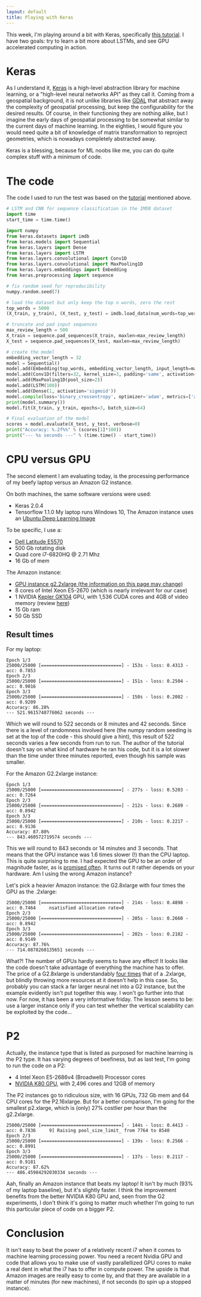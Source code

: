 ```yaml
---
layout: default
title: Playing with Keras
---
```


This week, I'm playing around a bit with Keras, specifically [this tutorial](http://machinelearningmastery.com/sequence-classification-lstm-recurrent-neural-networks-python-keras/). I have two goals: try to learn a bit more about LSTMs, and see GPU accelerated computing in action.
 
# Keras
As I understand it, [Keras](https://keras.io/) is a high-level abstraction library for machine learning, or a "high-level neural networks API" as they call it. Coming from a geospatial background, it is not unlike libraries like [GDAL](http://www.gdal.org/) that abstract away the complexity of geospatial processing, but keep the configurability for the desired results. Of course, in their functioning they are nothing alike, but I imagine the early days of geospatial processing to be somewhat similar to the current days of machine learning. In the eighties, I would figure you would need quite a bit of knowledge of matrix transformation to reproject geometries, which is nowadays completely abstracted away.

Keras is a blessing, because for ML noobs like me, you can do quite complex stuff with a minimum of code. 

# The code

The code I used to run the test was based on the [tutorial](http://machinelearningmastery.com/sequence-classification-lstm-recurrent-neural-networks-python-keras/) mentioned above.

```python
# LSTM and CNN for sequence classification in the IMDB dataset
import time
start_time = time.time()

import numpy
from keras.datasets import imdb
from keras.models import Sequential
from keras.layers import Dense
from keras.layers import LSTM
from keras.layers.convolutional import Conv1D
from keras.layers.convolutional import MaxPooling1D
from keras.layers.embeddings import Embedding
from keras.preprocessing import sequence

# fix random seed for reproducibility
numpy.random.seed(7)

# load the dataset but only keep the top n words, zero the rest
top_words = 5000
(X_train, y_train), (X_test, y_test) = imdb.load_data(num_words=top_words)

# truncate and pad input sequences
max_review_length = 500
X_train = sequence.pad_sequences(X_train, maxlen=max_review_length)
X_test = sequence.pad_sequences(X_test, maxlen=max_review_length)

# create the model
embedding_vector_length = 32
model = Sequential()
model.add(Embedding(top_words, embedding_vector_length, input_length=max_review_length))
model.add(Conv1D(filters=32, kernel_size=3, padding='same', activation='relu'))
model.add(MaxPooling1D(pool_size=2))
model.add(LSTM(100))
model.add(Dense(1, activation='sigmoid'))
model.compile(loss='binary_crossentropy', optimizer='adam', metrics=['accuracy'])
print(model.summary())
model.fit(X_train, y_train, epochs=3, batch_size=64)

# Final evaluation of the model
scores = model.evaluate(X_test, y_test, verbose=0)
print("Accuracy: %.2f%%" % (scores[1]*100))
print("--- %s seconds ---" % (time.time() - start_time))

```

# CPU versus GPU

The second element I am evaluating today, is the processing performance of my beefy laptop versus an Amazon G2 instance. 

On both machines, the same software versions were used:
- Keras 2.0.4
- Tensorflow 1.1.0
My laptop runs Windows 10, The Amazon instance uses an [Ubuntu Deep Learning Image](https://aws.amazon.com/marketplace/pp/B06VSPXKDX?qid=1495723743439&sr=0-4&ref_=srh_res_product_title)

To be specific, I use a:
- [Dell Latitude E5570](http://www.dell.com/en-us/work/shop/productdetails/latitude-e5570-laptop)
- 500 Gb rotating disk
- Quad core i7-6820HQ @ 2.71 Mhz
- 16 Gb of mem

The Amazon instance:
- [GPU instance g2.2xlarge (the information on this page may change)](https://aws.amazon.com/ec2/instance-types/)
- 8 cores of Intel Xeon E5-2670 (which is nearly irrelevant for our case)
- 1 NVIDIA [Kepler GK104](http://international.download.nvidia.com/pdf/kepler/NVIDIA-Kepler-GK110-GK210-Architecture-Whitepaper.pdf) GPU, with 1,536 CUDA cores and 4GB of video memory (review [here](http://www.tomshardware.com/reviews/geforce-gtx-680-review-benchmark,3161-2.html))
- 15 Gb ram
- 50 Gb SSD

## Result times
For my laptop:
```
Epoch 1/3
25000/25000 [==============================] - 153s - loss: 0.4313 - acc: 0.7853   
Epoch 2/3
25000/25000 [==============================] - 151s - loss: 0.2504 - acc: 0.9016   
Epoch 3/3
25000/25000 [==============================] - 150s - loss: 0.2082 - acc: 0.9209
Accuracy: 86.28%
--- 521.9615740776062 seconds ---
```
Which we will round to 522 seconds or 8 minutes and 42 seconds. Since there is a level of randomness involved here (the numpy random seeding is set at the top of the code - this should give a hint), this result of 522 seconds varies a few seconds from run to run. The author of the tutorial doesn't say on what kind of hardware he ran his code, but it is a lot slower than the time under three minutes reported, even though his sample was smaller.

For the Amazon G2.2xlarge instance:
```
Epoch 1/3
25000/25000 [==============================] - 277s - loss: 0.5203 - acc: 0.7264
Epoch 2/3
25000/25000 [==============================] - 212s - loss: 0.2689 - acc: 0.8942
Epoch 3/3
25000/25000 [==============================] - 210s - loss: 0.2217 - acc: 0.9136
Accuracy: 87.80%
--- 843.460572719574 seconds ---
```
This we will round to 843 seconds or 14 minutes and 3 seconds. That means that the GPU instance was 1.6 times slower (!) than the CPU laptop. This is quite surprising to me. I had expected the GPU to be an order of magnitude faster, as is [promised often](https://blogs.nvidia.com/blog/2014/03/25/machine-learning/). It turns out it rather depends on your hardware. Am I using the wrong Amazon instance?

Let's pick a heavier Amazon instance: the G2.8xlarge with four times the GPU as the .2xlarge:
```
25000/25000 [==============================] - 214s - loss: 0.4898 - acc: 0.7464     nsatisfied allocation rate=0
Epoch 2/3
25000/25000 [==============================] - 205s - loss: 0.2660 - acc: 0.8942
Epoch 3/3
25000/25000 [==============================] - 202s - loss: 0.2182 - acc: 0.9149
Accuracy: 87.76%
--- 714.0878260135651 seconds ---
```

What?! The number of GPUs hardly seems to have any effect! It looks like the code doesn't take advantage of everything the machine has to offer. The price of a G2.8xlarge is understandably [four times](https://aws.amazon.com/ec2/pricing/on-demand/) that of a .2xlarge, but blindly throwing more resources at it doesn't help in this case. So, probably you can stack a far larger neural net into a G2 instance, but the example evidently isn't put together this way. I won't go further into that now. For now, it has been a very informative friday. The lesson seems to be: use a larger instance only if you can test whether the vertical scalability can be exploited by the code...

# P2
Actually, the instance type that is listed as purposed for machine learning is the P2 type. It has varying degrees of beefiness, but as last test, I'm going to run the code on a P2:

- 4 Intel Xeon E5-2686v4 (Broadwell) Processor cores
- [NVIDIA K80 GPU](http://www.nvidia.com/object/tesla-k80.html), with 2,496 cores and 12GB of memory

The P2 instances go to ridiculous size, with 16 GPUs, 732 Gb mem and 64 CPU cores for the P2.16xlarge. But for a better comparison, I'm going for the smallest p2.xlarge, which is (only) 27% costlier per hour than the g2.2xlarge.

```
25000/25000 [==============================] - 144s - loss: 0.4413 - acc: 0.7836     9] Raising pool_size_limit_ from 7764 to 8540
Epoch 2/3
25000/25000 [==============================] - 139s - loss: 0.2566 - acc: 0.8991
Epoch 3/3
25000/25000 [==============================] - 137s - loss: 0.2117 - acc: 0.9181
Accuracy: 87.62%
--- 486.45984292030334 seconds ---
```

Aah, finally an Amazon instance that beats my laptop! It isn't by much (93% of my laptop baseline), but it's slightly faster. I think the improvement benefits from the better NVIDIA K80 GPU and, seen from the G2 experiments, I don't think it's going to matter much whether I'm going to run this particular piece of code on a bigger P2. 

# Conclusion
It isn't easy to beat the power of a relatively recent i7 when it comes to machine learning processing power. You need a recent Nvidia GPU and code that allows you to make use of vastly parallellized GPU cores to make a real dent in what the i7 has to offer in compute power. The upside is that Amazon images are really easy to come by, and that they are available in a matter of minutes (for new machines), if not seconds (to spin up a stopped instance).
